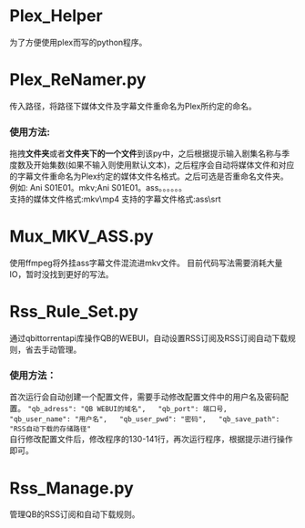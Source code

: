 # Plex_Helper
为了方便使用plex而写的python程序。
# Plex_ReNamer.py
传入路径，将路径下媒体文件及字幕文件重命名为Plex所约定的命名。    
### 使用方法:  
拖拽**文件夹**或者**文件夹下的一个文件**到该py中，之后根据提示输入剧集名称与季度数及开始集数(如果不输入则使用默认文本)，之后程序会自动将媒体文件和对应的字幕文件重命名为Plex约定的媒体文件名格式。之后可选是否重命名文件夹。    
例如: Ani S01E01。mkv;Ani S01E01。ass。。。。。。  
支持的媒体文件格式:mkv\mp4
支持的字幕文件格式:ass\srt
# Mux_MKV_ASS.py
使用ffmpeg将外挂ass字幕文件混流进mkv文件。
目前代码写法需要消耗大量IO，暂时没找到更好的写法。
# Rss_Rule_Set.py
通过qbittorrentapi库操作QB的WEBUI，自动设置RSS订阅及RSS订阅自动下载规则，省去手动管理。
### 使用方法：
首次运行会自动创建一个配置文件，需要手动修改配置文件中的用户名及密码配置。
`"qb_adress": "QB WEBUI的域名",  
"qb_port": 端口号,  
"qb_user_name": "用户名",  
"qb_user_pwd": "密码",  
"qb_save_path": "RSS自动下载的存储路径"`  
自行修改配置文件后，修改程序的130-141行，再次运行程序，根据提示进行操作即可。
# Rss_Manage.py
管理QB的RSS订阅和自动下载规则。
